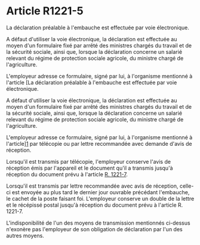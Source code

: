 # Article R1221-5

La déclaration préalable à l'embauche est effectuée par voie électronique. 

A défaut d'utiliser la voie électronique, la déclaration est effectuée au moyen d'un formulaire fixé par arrêté des ministres chargés du travail et de la sécurité sociale, ainsi que, lorsque la déclaration concerne un salarié relevant du régime de protection sociale agricole, du ministre chargé de l'agriculture. 

L'employeur adresse ce formulaire, signé par lui, à l'organisme mentionné à l'article [La déclaration préalable à l'embauche est effectuée par voie électronique. 

A défaut d'utiliser la voie électronique, la déclaration est effectuée au moyen d'un formulaire fixé par arrêté des ministres chargés du travail et de la sécurité sociale, ainsi que, lorsque la déclaration concerne un salarié relevant du régime de protection sociale agricole, du ministre chargé de l'agriculture. 

L'employeur adresse ce formulaire, signé par lui, à l'organisme mentionné à l'article][1] par télécopie ou par lettre recommandée avec demande d'avis de réception. 

Lorsqu'il est transmis par télécopie, l'employeur conserve l'avis de réception émis par l'appareil et le document qu'il a transmis jusqu'à réception du document prévu à l'article [R. 1221-7][2]. 

Lorsqu'il est transmis par lettre recommandée avec avis de réception, celle-ci est envoyée au plus tard le dernier jour ouvrable précédant l'embauche, le cachet de la poste faisant foi. L'employeur conserve un double de la lettre et le récépissé postal jusqu'à réception du document prévu à l'article R. 1221-7. 

L'indisponibilité de l'un des moyens de transmission mentionnés ci-dessus n'exonère pas l'employeur de son obligation de déclaration par l'un des autres moyens.

 [1]: /affichCodeArticle.do?cidTexte=LEGITEXT000006072050&idArticle=LEGIARTI000018482821&dateTexte=&categorieLien=cid
 [2]: /affichCodeArticle.do?cidTexte=LEGITEXT000006072050&idArticle=LEGIARTI000018482833&dateTexte=&categorieLien=cid